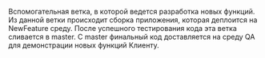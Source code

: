 Вспомогательная ветка, в которой ведется разработка новых функций. 
Из данной ветки происходит сборка приложения, которая деплоится на NewFeature среду.
После успешного тестирования кода эта ветка сливается в master.
С master финальный код доставляется на среду QA для демонстрации новых функций Клиенту.
